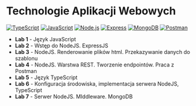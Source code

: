 # Technologie Aplikacji Webowych
[![TypeScript](https://img.shields.io/badge/TypeScript-007ACC?style=flat-square&logo=typescript&logoColor=white)](https://www.typescriptlang.org/) [![JavaScript](https://img.shields.io/badge/JavaScript-F7DF1E?style=flat-square&logo=javascript&logoColor=black)](https://developer.mozilla.org/en-US/docs/Web/JavaScript) [![Node.js](https://img.shields.io/badge/Node.js-339933?style=flat-square&logo=nodedotjs&logoColor=white)](https://nodejs.org/) [![Express](https://img.shields.io/badge/Express-000000?style=flat-square&logo=express&logoColor=white)](https://expressjs.com/) [![MongoDB](https://img.shields.io/badge/MongoDB-47A248?style=flat-square&logo=mongodb&logoColor=white)](https://www.mongodb.com/) [![Postman](https://img.shields.io/badge/Postman-FF6C37?style=flat-square&logo=postman&logoColor=white)](https://www.postman.com/)

- **Lab 1** - Język JavaScript
- **Lab 2** - Wstęp do NodeJS. ExpressJS
- **Lab 3** - NodeJS. Renderowanie plików html. Przekazywanie danych do szablonu
- **Lab 4** - NodeJS. Warstwa REST. Tworzenie endpointów. Praca z Postman
- **Lab 5** - Język TypeScript
- **Lab 6** - Konfiguracja środowiska, implementacja serwera NodeJS, TypeScript
- **Lab 7** - Serwer NodeJS. MIddleware. MongoDB
